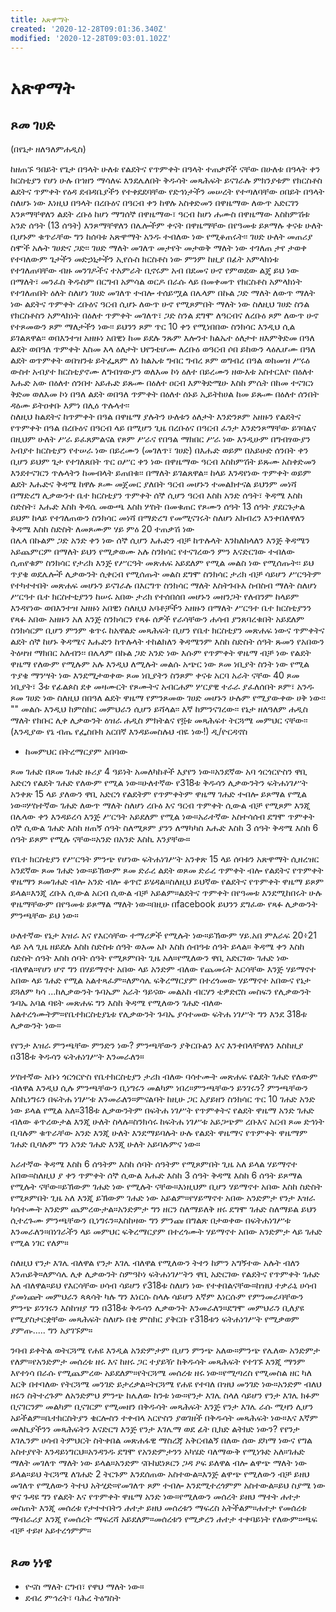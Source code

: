 ```yaml
---
title: አጽዋማት
created: '2020-12-28T09:01:36.340Z'
modified: '2020-12-28T09:03:01.102Z'
---
```


# አጽዋማት

## ጾመ ገሀድ  

(በየኔታ ዘለዓለምሐዲስ)

ከዘጠኙ ዓበይት የጌታ በዓላት ሁለቱ የልደትና የጥምቀት በዓላት ተጠቃሾች ናቸው  በሁለቱ በዓላት ቀን ክርስቲያን የሆነ ሁሉ በኀዘን ማሳለፍ እንደሌለበት ቅዱሳት መጻሕፍት ይናገራሉ ምክንያቱም የክርስቶስ ልደትና ጥምቀት የዕዳ ደብዳቤያችን የተቀደደባቸው የድኅነታችን መሠረት የተጣለባቸው ዐበይት በዓላት  ስለሆኑ ነው እነዚህ በዓላት በረቡዕና በዓርብ ቀን ከዋሉ አስቀድመን በዋዜማው ለውጥ አድርገን እንጾማቸዋለን ልደት ረቡዕ ከሆነ ማግሰኞ በዋዜማው፣ ዓርብ ከሆነ ሐሙስ በዋዜማው እስከምሽቱ አንድ ሰዓት (13 ሰዓት) እንጾማቸዋለን በሌሎችም ቀናት በዋዜማቸው በየዓመቱ ይጾማሉ ቀናቱ ሁለት ቢሆኑም  ቁጥራቸው ግን ከሰባቱ አጽዋማት አንዱ ተብለው ነው የሚቆጠሩት፡፡ 
ገሀድ ሁለት መጠሪያ ስሞች አሉት ገሀድና ጋድ፡፡ ገሀድ ማለት መገለጥ መታየት መታወቅ ማለት ነው ተገለጠ ታየ ታወቀ የተባለውም ጌታችን መድኃኒታችን ኢየሱስ ክርስቶስ ነው ምንም ከዚያ በፊት አምላክነቱ የተገለጠባቸው ብዙ መንገዶችና ተአምራት ቢኖሩም አብ በደመና ሁኖ የምወደው ልጄ ይህ ነው በማለት፣ መንፈስ ቅዱስም በርግብ አምሳል ወርዶ በራሱ ላይ በመቀመጥ የክርስቶስ አምላክነት የተገለጠበት ዕለት ስለሆነ ገሀድ መገለጥ ተብሎ ተሰይሟል 
በሌላም በኩል ጋድ ማለት ለውጥ ማለት ነው ልደትና ጥምቀት ረቡዕና ዓርብ ሲሆኑ ለውጥ ሁኖ የሚጾምበት ማለት ነው ስለዚህ ገሀድ ስንል የክርስቶስን አምላክነት በዕለተ ጥምቀት መገለጥ፣ ጋድ ስንል ደግሞ ለዓርብና ለረቡዕ ጾም ለውጥ ሁኖ የተጾመውን ጾም ማለታችን ነው፡፡ ይህንን ጾም ጥር 10 ቀን የሚነበበው ስንክሳር እንዲህ ሲል ይገልጸዋል፡፡ 
ወበእንተዝ አዘዙነ አበዊነ ከመ ይደሉ ንጹም እሎንተ ክልኤተ ዕለታተ ዘእምቅድመ በዓለ ልደት ወበዓለ ጥምቀት እስመ እላ ዕለታት ህየንቴሆሙ ለረቡዕ ወዓርብ ሶበ ይከውን ላዕሌሆሙ በዓለ ልደት ወጥምቀት ወበዝንቱ ይትፌጸም ለነ ክልኤቱ ግብር ግብረ ጾም ወግብረ በዓል ወከመዝ ሥሩዕ ውስተ አብያተ ክርስቲያኖሙ ለግብፃውያን 
ወለእመ ኮነ ዕለተ በይረሙን ዘውእቱ አስተርእዮ በዕለተ እሑድ አው በዕለተ ሰንበተ አይሑድ ይጹሙ በዕለተ ዐርብ እምቅድሜሁ እስከ ምሴት በከመ ተናገርነ ቅድመ ወለእመ ኮነ በዓለ ልደት ወበዓለ ጥምቀት በዕለተ ሰኑይ ኢይትከሀል ከመ ይጹሙ በዕለተ ሰንበት ዳዕሙ ይትዐቀቡ እምነ በሊዕ ጥሉላተ፡፡  
ስለዚህ ከልደትና ከጥምቀት በዓል በዋዜማ ያሉትን ሁለቱን ዕለታት እንድንጾም አዘዙን የልደትና የጥምቀት በዓል በረቡዕና በዓርብ ላይ በሚሆን ጊዜ በረቡዕና በዓርብ ፈንታ እንድንጾማቸው ይገባልና በዚህም ሁለት ሥራ ይፈጸምልናል የጾም ሥራና የበዓል ማክበር ሥራ ነው እንዲሁም በግብፃውያን አብያተ ክርስቲያን የተሠራ ነው 
በይረሙን (መገለጥ፣ ገሀድ) በእሑድ ወይም በአይሁድ ሰንበት ቀን ቢሆን ይህም ጌታ የተገለጸበት ጥር ዐሥር ቀን ነው በዋዜማው ዓርብ እስከምሽት ይጹሙ አስቀድመን እንደተናገርን ጥሉላትን ከመብላት ይጠበቁ፡፡ በማለት ይገልጸዋል፡፡
ከላይ እንዳየነው ጥምቀት ወይም ልደት እሑድና ቅዳሜ ከዋሉ ጾሙ መጀመር ያለበት ዓርብ መሆኑን ተመልክተናል ይህንም መነሻ በማድረግ ሊቃውንተ ቤተ ክርስቲያን ጥምቀት ሰኞ ሲሆን ዓርብ እስከ አንድ ሰዓት፣ ቅዳሜ እስከ ስድስት፣ እሑድ እስከ ቅዳሴ መውጫ እስከ ሦስት በመቁጠር የጾሙን ሰዓት 13 ሰዓት ያደርጉታል ይህም ከላይ የተገለጠውን ስንክሳር መነሻ በማድረግ የመሚናገሩት ስለሆነ አክብረን እንቀበለዋለን ቅዳሜ እስከ ስድስት ለመጾሙም ሃይ ምዕ 20 ተጠቃሽ ነው   
በሌላ በኩልም ጋድ አንድ ቀን ነው ሰኞ ሲሆን እሑድን ብቻ ከጥሉላት እንከለከላለን እንጅ ቅዳሜን አይጨምርም በማለት ይህን የሚቃወሙ አሉ ስንክሳር የተናገረውን ምን እናድርገው ተብለው ሲጠየቁም ስንክሳር የታሪክ እንጅ የሥርዓት መጽሐፍ አይደለም የሚል መልስ ነው የሚሰጡት፡፡ ይህ ጥያቄ ወደሌሎች ሊቃውንት ሲቀርብ የሚሰጡት መልስ ደግሞ ስንክሳር ታሪክ ብቻ ሳይሆን ሥርዓትም የተካተተበት መጽሐፍ መሆኑን ይናገራሉ በእርግጥ ስንክሳር ማለት እስትጉቡእ ስብስብ ማለት ስለሆነ ሥርዓተ ቤተ ክርስተቲያንን ከሠሩ አበው ታሪክ የተሰበሰበ መሆኑን መዘንጋት የለብንም ከላይም እንዳየነው ወበእንተዝ አዘዙነ አበዊነ ስለዚህ አባቶቻችን አዘዙን በማለት ሥርዓተ ቤተ ክርስቲያንን የጻፉ አበው አዘዙን አለ እንጅ ስንክሳርን የጻፉ ሰዎች የራሳቸውን ሐሳብ ያንጸባረቁበት አይደለም ስንክሳርም ቢሆን ምንም ቁጥሩ ከአዋልድ መጻሕፍት ቢሆን የቤተ ክርስቲያን መጽሐፍ ነውና ጥምቀትና ልደት ሰኞ ከሆኑ ቅዳሜና እሑድን ከጥሉላት ተከልክለን ቅዳሜንም እስከ ስድስት ሰዓት ጹመን የአበውን ትዕዛዝ ማክበር አለብን፡፡ 
በሌላም በኩል ጋድ አንድ ነው እሱም የጥምቀት ዋዜማ ብቻ ነው የልደት ዋዜማ የለውም የሚሉም አሉ   እንዲህ ለሚሉት መልሱ አጭር ነው ጾመ ነቢያት ስንት ነው የሚል ጥያቄ ማንሣት ነው እንደሚታወቀው ጾመ ነቢያትን ስንጾም ቀናቱ አርባ አራት ናቸው 40 ጾመ ነቢያት፣ 3ቱ የፊልጶስ ደቀ መዛሙርት የጾሙትና አብርሐም ሦርያዊ ተራራ ያፈለሰበት ጾም፣ አንዱ ጾመ ገሀድ ነው ስለዚህ በበዓለ ልደት ዋዜማ የምንጾመው ገሀድ መሆኑን ሁሉም የሚያውቀው ሀቅ ነው፡፡
"" መልሱ እንዲህ ከምስክር መምህራን ሲሆን ይሻላል፡፡ እኛ ከምንናገረው፡፡
የኔታ ዘለዓለም ሐዲስ ማለት የክቡር ሊቀ ሊቃውንት ዕዝራ ሐዲስ ምክትልና የ፬ቱ መጻሕፍተ ትርጓሜ መምህር ናቸው፡፡ (እንዲያው የኔ ብጤ የፌስቡክ አርበኛ እንዳይመስሉህ ብዬ ነው!) ዲ/ዮርዳኖስ

- ከመምህር በትረማርያም አበባው

ጾመ ገሐድ
በጾመ ገሐድ ዙሪያ 4 ዓይነት አመለካከቶች እያየን ነው።አንደኛው አባ ጎርጎርዮስን ዋቢ አድርጎ የልደት ገሐድ የለውም የሚል ነው።ሁለተኛው የ318ቱ ቅዱሳን ሊቃውንትን ፍትሐነገሥት አንቀጽ 15 ላይ ያለውን ዋቢ አድርጎ የልደትም የጥምቀትም ዋዜማ ገሐድ ተብሎ ይጾማል የሚል ነው።ሦስተኛው ገሐድ ለውጥ ማለት ስለሆነ ረቡዕ እና ዓርብ ጥምቀት ሲውል ብቻ የሚጾም እንጂ በሌላው ቀን እንዳይረሳ እንጅ ሥርዓት አይደለም የሚል ነው።አራተኛው አስተሳሰብ ደግሞ ጥምቀት ሰኞ ሲውል ገሐድ እስከ ዘጠኝ ሰዓት ስለሚጾም ያንን ለማካካስ እሑድ እስከ 3 ሰዓት ቅዳሜ እስከ 6 ሰዓት ይጾም የሚሉ ናቸው።አንድ በአንድ እስኪ እንያቸው።

የቤተ ክርስቲያን የሥርዓት ምንጭ የሆነው ፍትሐነገሥት አንቀጽ 15 ላይ ሰባቱን አጽዋማት ሲዘረዝር አንደኛው ጾመ ገሐድ ነው።ይኽውም ጾመ ድራረ ልደት ወጾመ ድራረ ጥምቀት ብሎ የልደትና የጥምቀት ዋዜማን ጾመገሐድ ብሎ አንድ ብሎ ቆጥሮ ይሄዳል።ስለዚህ ይህኛው የልደትና የጥምቀት ዋዜማ ይጾም ይላል።እንጂ ረቡእ ሲውል አርብ ሲውል ብቻ አይልም።ልደትና ጥምቀት በየዓመቱ እንደሚከበሩት ሁሉ ዋዜማቸውም በየዓመቱ ይጾማል ማለት ነው።በዚሁ በfacebook ይህንን ደግፈው የጻፉ ሊቃውንት ምንጫቸው ይህ ነው።

ሁለተኛው የኔታ እዝራ እና የእርሳቸው ተማሪዎች የሚሉት ነው።ይኽውም ሃይ.አበ ምእራፍ 20፥21 ላይ አላ ጊዜ ዘይደሉ እስከ ስድስቱ ሰዓት ወእመ አኮ እስከ ሰብዓቱ ሰዓት ይላል። ቅዳሜ ቀን እስከ ስድስት ሰዓት እስከ ሰባት ሰዓት የሚጾምበት ጊዜ አለ።የሚለውን ዋቢ አድርገው ገሐድ ነው ብለዋል።የሆነ ሆኖ ግን በሃይማኖተ አበው ላይ አንድም ብለው የጨመሩት እርሳቸው እንጅ ሃይማኖተ አበው ላይ ገሐድ የሚል አልተጻፈም።ለምሳሌ ፍቅረማርያም በተረጎመው ሃይማኖተ አበውና የኔታ ደጓለም ካሳ ...ከሊቃውንት ጉባኤም አራት ዓይናው መልአከ ብርሃን ቴዎድሮስ መስፍን የሊቃውንት ጉባኤ አባል ባዩት መጽሐፍ ግን እስከ ቅዳሜ የሚለውን ገሐድ ብለው አልተረጎሙትም።የቤተክርስቲያኒቱ የሊቃውንት ጉባኤ ያሳተመው ፍትሐ ነገሥት ግን እንደ 318ቱ ሊቃውንት ነው።

የየንታ እዝራ ምንጫቸው ምንድን ነው? ምንጫቸውን ያቅርቡልን እና እንቀበላቸዋለን እስከዚያ በ318ቱ ቅዱሳን ፍትሐነገሥት እንመራለን።

ሦስተኛው አቡነ ጎርጎርዮስ የቤተክርስቲያን ታሪክ ብለው ባሳተሙት መጽሐፍ የልደት ገሐድ የለውም ብለዋል እንዲህ ሲሉ ምንጫቸውን ቢነግሩን መልካም ነበረ።ምንጫቸውን ይንገሩን? ምንጫቸውን እስኪነግሩን በፍትሐ ነገሥቱ እንመራለን።ምናልባት ከዚሁ ጋር አያይዘን ስንክሳር ጥር 10 ገሐድ አንድ ነው ይላል የሚል አለ።318ቱ ሊቃውንትም በፍትሐ ነገሥት የጥምቀትና የልደት ዋዜማ አንድ ገሐድ ብለው ቆጥረውታል እንጂ ሁለት ስላሉ።ስንክሳሩ ከፍትሐ ነገሥቱ አይጋጭም ረቡእና አርብ ጾመ ድኅነት ቢባሉም ቁጥራቸው አንድ እንጂ ሁለት እንደማይባሉት ሁሉ የልደት ዋዜማና የጥምቀት ዋዜማም ገሐድ ቢባሉም ግን አንድ ገሐድ እንጂ ሁለት አይባሉምና ነው።

አራተኛው ቅዳሜ እስከ 6 ሰዓትም እስከ ሰባት ሰዓትም የሚጾምበት ጊዜ አለ ይላል ሃይማኖተ አበው።ስለዚህ ያ ቀን ጥምቀት ሰኞ ሲውል እሑድ እስከ 3 ሰዓት ቅዳሜ እስከ 6 ሰዓት ይጾማል የሚሉት ናቸው።ይኽውም ገሐድ ነው የሚሉት ናቸው።እነዚህም ቢሆን ሃይማኖተ አበው እስከ ስድስት የሚጾምበት ጊዜ አለ እንጂ ይኽውም ገሐድ ነው አይልም።የሃይማኖተ አበው አንድምታ የንታ እዝራ ካሳተሙት አንድም ጨምረውታል።አንድምታ ግን ዘርን ስለማይለቅ ዘሩ ደግሞ ገሐድ ስለማይል ይህን ሲተረጉሙ ምንጫቸውን ቢነግሩን።እስከዛው ግን ምንጩ በግልጽ በታወቀው በፍትሐነገሥቱ እንመራለን።በነገራችን ላይ መምህር ፍቅረማርያም በተረጎሙት ሃይማኖተ አበው አንድምታ ላይ ገሐድ የሚል ነገር የለም።

ስለዚህ የንታ እገሌ ብለዋል የንታ እገሌ ብለዋል የሚለውን ትተን ከምን አግኝተው አሉት ብለን እንጠይቅ።ለምሳሌ ሊቀ ሊቃውንት ስምዓኮነ ፍትሐነገሥትን ዋቢ አድርገው የልደትና የጥምቀት ገሐድ አለ ብለዋል።ይህ የእርሳቸው ሀሳብ ሳይሆን የ318ቱ ስለሆነ ነው የተቀበልናቸው።ከዝህ ተቃራኒ ሀሳብ ያመነጩት መምህራን ጳጳሳት ካሉ ግን እነርሱ ስላሉ ሳይሆን እኛም እነርሱም የምንመራባቸውን ምንጭ ይንገሩን እስከዝያ ግን በ318ቱ ቅዱሳን ሊቃውንት እንመራለን።ደግሞ መምህራን ቢለያዩ የሚያስታርቋቸው መጻሕፍት ስለሆኑ በቂ ምስክር ያቅርቡ የ318ቱን ፍትሐነገሥት የሚቃወም ያምጡ..... ግን አያገኙም።

ንባብ ይቀትል ወትርጓሜ የሐዩ እንዲል አንድምታም ቢሆን ምንጭ አለው።ምንጭ የሌለው አንድምታ የለም።የአንድምታ መሰረቱ ዘሩ እና ከዘሩ ጋር ተያይዥ ከቅዱሳት መጻሕፍት የተገኙ እንጂ ማንም እየተነሳ በራሱ የሚጨምረው አይደለም።የትርጓሜ መሰረቱ ዘሩ ነው።የሚጣረስ የሚመስል ዘር ካለ እርቅ በተባለው የትርጓሜ መንገድ ይታረቃል።ትርጓሜ የሐዩ የተባለ በዝህ መንገድ ነው።አንድም ብለህ ዘሩን ስትተረጉም ለአንድምህ ምንጭ ከሌለው ከንቱ ነው።የንታ እገሌ ስላለ ሳይሆን የንታ እገሌ ክፉም ቢናገርንም መልካም ቢናገርም የሚመዘን በቅዱሳት መጻሕፍት እንጅ የንታ እገሌ ራሱ ሚዛን ሊሆን አይችልም።ቤተክርስትያን ቄርሎስን ተቀብላ አርዮስን ያወገዘች በቅዱሳት መጻሕፍት ነው።እና እኛም መለኪያችንን መጻሕፍትን እናድርግ እንጅ የንታ እገሌማ ወደ ፊት ቢክድ ልትክድ ነውን? የየንታ እገሌንም ሀሳብ ትምህርት ስትቀበል መጽሐፋዊ ማስረጃ አቅርብልኝ በለው ሰው ደካማ ነውና የግል አስተያየት እንዳይነግርህ።አንዳንዱ ደግሞ የአንድምታንን አካሄድ ባለማውቅ የሚነጉድ አለ።ገሐድ ማለት መገለጥ ማለት ነው ይላል።አንድም ናቡከደነጾርን ጋዳ ዖፍ ይለዋል ብሎ ልዋጭ ማለት ነው ይላል።ይህ ትርጓሜ ለገሐድ 2 ትርጉም እንደሰጠው አስተውል።እንጅ ልዋጭ የሚለውን ብቻ ይዘህ መገለጥ የሚለውን ትተህ አትሂድ።የመገለጥ ጾም ተብሎ እንደሚተረጎምም አስተውል።ይህ ስያሜ ነው ዋና ጉዳዩ ግን የልደት እና የጥምቀት ዋዜማ አንድ ነው።የሚለውን መሰረት ይዘህ ማተት ሐተታ መስጠት እንጂ መሰረቱ የታተተበትን ሐተታ ይዘህ መሰረቱን ማፍረስ አትችልም።ሐተታ የመሰረቱ ማብራሪያ እንጂ የመሰረት ማፍረሻ አይደለም።መሰረቱን የሚቃረን ሐተታ ተቀባይነት የለውም።ጫፍ ብቻ ተይዞ አይተረጎምም።

## ጾመ ነነዌ

- ዮናስ ማለት ርግብ፣ የዋህ ማለት ነው።
- ደብረ ምኅረት፣ ባሕረ ትዕግስት
